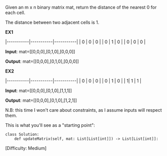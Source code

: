 Given an m x n binary matrix mat, return the distance of the nearest 0 for each cell.

The distance between two adjacent cells is 1.

**EX1**

|-----------|-----------|-----------|
| 0 | 0 | 0 |
| 0 | 1 | 0 |
| 0 | 0 | 0 |

**Input**: mat=[[0,0,0],[0,1,0],[0,0,0]]

**Output**: mat=[[0,0,0],[0,1,0],[0,0,0]]

**EX2**

|-----------|-----------|-----------|
| 0 | 0 | 0 |
| 0 | 1 | 0 |
| 1| 1 | 1 |

**Input**: mat=[[0,0,0],[0,1,0],[1,1,1]]

**Output**: mat=[[0,0,0],[0,1,0],[1,2,1]]

N.B: this time I won't care about constraints, as I assume inputs will respect them.

This is what you'll see as a "starting point":
```
class Solution:
    def updateMatrix(self, mat: List[List[int]]) -> List[List[int]]:
```

[Difficulty: Medium]
